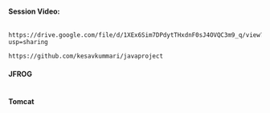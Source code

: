 #### Session Video:
```

https://drive.google.com/file/d/1XEx6Sim7DPdytTHxdnF0sJ4OVQC3m9_q/view?usp=sharing

https://github.com/kesavkummari/javaproject
```

#### JFROG

```

```

#### Tomcat

```

```